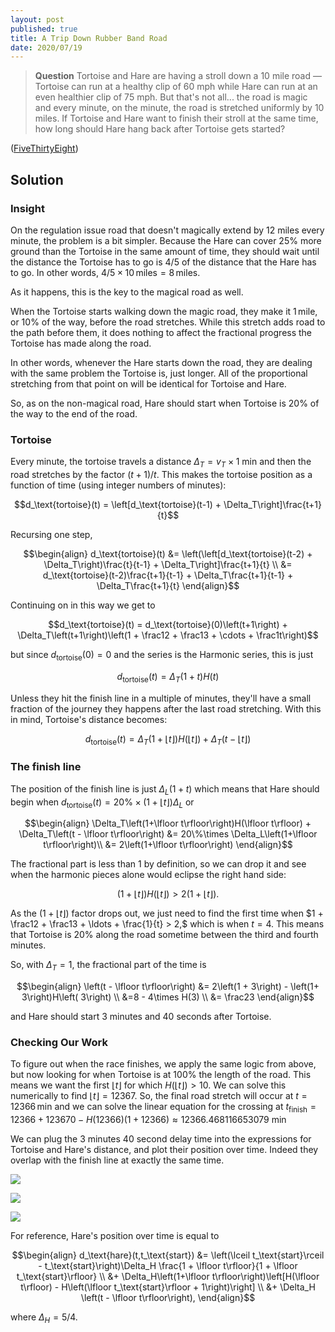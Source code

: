 ```yaml
---
layout: post
published: true
title: A Trip Down Rubber Band Road
date: 2020/07/19
---
```


>**Question** Tortoise and Hare are having a stroll down a 10 mile road — Tortoise can run at a healthy clip of $60$ mph while Hare can run at an even healthier clip of $75$ mph. But that's not all... the road is magic and every minute, on the minute, the road is stretched uniformly by $10$ miles. If Tortoise and Hare want to finish their stroll at the same time, how long should Hare hang back after Tortoise gets started?

<!--more-->

([FiveThirtyEight](URL))

## Solution

### Insight

On the regulation issue road that doesn't magically extend by $12$ miles every minute, the problem is a bit simpler. Because the Hare can cover $25\%$ more ground than the Tortoise in the same amount of time, they should wait until the distance the Tortoise has to go is $4/5$ of the distance that the Hare has to go. In other words, $4/5\times 10\,\text{miles} = 8\,\text{miles}$.

As it happens, this is the key to the magical road as well. 

When the Tortoise starts walking down the magic road, they make it $1\,\text{mile}$, or $10\%$ of the way, before the road stretches. While this stretch adds road to the path before them, it does nothing to affect the fractional progress the Tortoise has made along the road. 

In other words, whenever the Hare starts down the road, they are dealing with the same problem the Tortoise is, just longer. All of the proportional stretching from that point on will be identical for Tortoise and Hare. 

So, as on the non-magical road, Hare should start when Tortoise is $20\%$ of the way to the end of the road.

### Tortoise

Every minute, the tortoise travels a distance $\Delta_T = v_T\times \text{1 min}$ and then the road stretches by the factor $(t+1)/t$. This makes the tortoise position as a function of time (using integer numbers of minutes):

$$d_\text{tortoise}(t) = \left[d_\text{tortoise}(t-1) + \Delta_T\right]\frac{t+1}{t}$$

Recursing one step, 

$$\begin{align}
d_\text{tortoise}(t) &= \left(\left[d_\text{tortoise}(t-2) + \Delta_T\right)\frac{t}{t-1} + \Delta_T\right]\frac{t+1}{t} \\
&= d_\text{tortoise}(t-2)\frac{t+1}{t-1} + \Delta_T\frac{t+1}{t-1} + \Delta_T\frac{t+1}{t}
\end{align}$$

Continuing on in this way we get to

$$d_\text{tortoise}(t) = d_\text{tortoise}(0)\left(t+1\right) + \Delta_T\left(t+1\right)\left(1 + \frac12 + \frac13 + \cdots + \frac1t\right)$$

but since $d_\text{tortoise}(0) = 0$ and the series is the Harmonic series, this is just 

$$d_\text{tortoise}(t) = \Delta_T\left(1+t\right)H(t)$$

Unless they hit the finish line in a multiple of minutes, they'll have a small fraction of the journey they happens after the last road stretching. With this in mind, Tortoise's distance becomes:

$$d_\text{tortoise}(t) = \Delta_T\left(1+\lfloor t\rfloor\right)H(\lfloor t\rfloor) + \Delta_T\left(t - \lfloor t\rfloor\right)$$

### The finish line

The position of the finish line is just $\Delta_L\left(1+t\right)$ which means that Hare should begin when $d_\text{tortoise}(t) = 20\% \times \left(1 + \lfloor t\rfloor\right)\Delta_L$ or 

$$\begin{align}
\Delta_T\left(1+\lfloor t\rfloor\right)H(\lfloor t\rfloor) + \Delta_T\left(t - \lfloor t\rfloor\right) &= 20\%\times \Delta_L\left(1+\lfloor t\rfloor\right)\\
&= 2\left(1+\lfloor t\rfloor\right)
\end{align}$$

The fractional part is less than $1$ by definition, so we can drop it and see when the harmonic pieces alone would eclipse the right hand side:

$$\left(1 + \lfloor t\rfloor\right)H(\lfloor t\rfloor) > 2\left(1 + \lfloor t\rfloor\right).$$

As the $\left(1+\lfloor t\rfloor\right)$ factor drops out, we just need to find the first time when $1 + \frac12 + \frac13 + \ldots + \frac{1}{t} > 2,$ which is when $t=4$. This means that Tortoise is $20\%$ along the road sometime between the third and fourth minutes. 

So, with $\Delta_T = 1,$ the fractional part of the time is

$$\begin{align}
\left(t - \lfloor t\rfloor\right) &= 2\left(1 + 3\right) - \left(1+ 3\right)H\left( 3\right) \\
&=8 - 4\times H(3) \\
&= \frac23
\end{align}$$

and Hare should start $3$ minutes and $40$ seconds after Tortoise.

### Checking Our Work

To figure out when the race finishes, we apply the same logic from above, but now looking for when Tortoise is at $100\%$ the length of the road. This means we want the first $\lfloor t\rfloor$ for which $H(\lfloor t\rfloor) > 10.$ We can solve this numerically to find $\lfloor t\rfloor = 12367.$ So, the final road stretch will occur at $t = 12366\,\text{min}$ and we can solve the linear equation for the crossing at $t_\text{finish} = 12366 + 123670 - H(12366) (1 + 12366) \approx 12366.468116653079\text{ min}$

We can plug the $3$ minutes $40$ second delay time into the expressions for Tortoise and Hare's distance, and plot their position over time. Indeed they overlap with the finish line at exactly the same time.

![](/img/graph1.png)

![](/img/graph2.png)

![](/img/graph3.png)

For reference, Hare's position over time is equal to

$$\begin{align}
d_\text{hare}(t,t_\text{start}) &= \left(\lceil t_\text{start}\rceil - t_\text{start}\right)\Delta_H \frac{1 + \lfloor t\rfloor}{1 + \lfloor t_\text{start}\rfloor} \\ &+ \Delta_H\left(1+\lfloor t\rfloor\right)\left[H(\lfloor t\rfloor) - H\left(\lfloor t_\text{start}\rfloor + 1\right)\right] \\ &+ \Delta_H \left(t - \lfloor t\rfloor\right),
\end{align}$$

where $\Delta_H = 5/4.$

<br>

